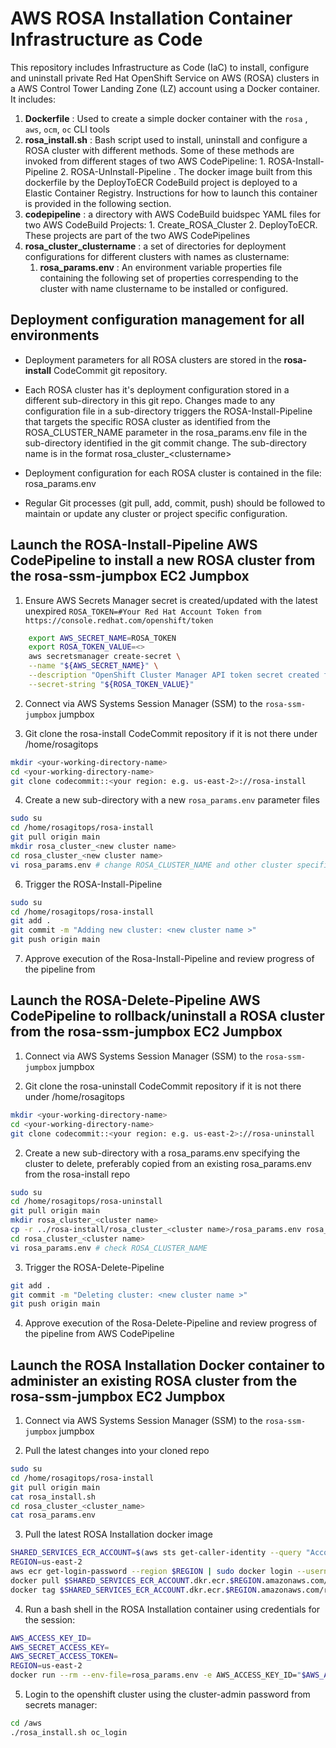 # AWS ROSA Installation Container Infrastructure as Code

This repository includes Infrastructure as Code (IaC) to install, configure and uninstall private Red Hat OpenShift Service on AWS (ROSA) clusters in a AWS Control Tower Landing Zone (LZ) account using a Docker container. It includes:

1. **Dockerfile** : Used to create a simple docker container with the `rosa` , `aws`, `ocm`, `oc` CLI tools 
2. **rosa_install.sh** : Bash script used to install, uninstall and configure a ROSA cluster with different methods. Some of these methods are invoked from different stages of two AWS CodePipeline: 1. ROSA-Install-Pipeline 2. ROSA-UnInstall-Pipeline . The docker image built from this dockerfile by the DeployToECR CodeBuild project is deployed to a Elastic Container Registry. Instructions for how to launch this container is provided in the following section.
3. **codepipeline** : a directory with AWS CodeBuild buidspec YAML files for two AWS CodeBuild Projects: 1. Create_ROSA_Cluster 2. DeployToECR. These projects are part of the two AWS CodePipelines 
4. **rosa_cluster_clustername** : a set of directories for deployment configurations for different clusters with names as clustername: 
   1. **rosa_params.env** : An environment variable properties file containing the following set of properties correspending to the cluster with name clustername to be installed or configured. 

## Deployment configuration management for all environments

- Deployment parameters for all ROSA clusters are stored in the **rosa-install** CodeCommit git repository. 

- Each ROSA cluster has it's deployment configuration stored in a different sub-directory in this git repo. Changes made to any configuration file in a sub-directory triggers the ROSA-Install-Pipeline that targets the specific ROSA cluster as identified from the ROSA_CLUSTER_NAME parameter in the rosa_params.env file in the sub-directory identified in the git commit change. The sub-directory name is in the format rosa_cluster_\<clustername\>

- Deployment configuration for each ROSA cluster is contained in the file: rosa_params.env

- Regular Git processes (git pull, add, commit, push) should be followed to maintain or update any cluster or project specific configuration.


## Launch the ROSA-Install-Pipeline AWS CodePipeline to install a new ROSA cluster from the rosa-ssm-jumpbox EC2 Jumpbox


1. Ensure AWS Secrets Manager secret is created/updated with the latest unexpired `ROSA_TOKEN=#Your Red Hat Account Token from https://console.redhat.com/openshift/token `
```bash
    export AWS_SECRET_NAME=ROSA_TOKEN
    export ROSA_TOKEN_VALUE=<>
    aws secretsmanager create-secret \
    --name "${AWS_SECRET_NAME}" \
    --description "OpenShift Cluster Manager API token secret created from https://console.redhat.com/openshift/token , please update upon expiry" \
    --secret-string "${ROSA_TOKEN_VALUE}"
```

2. Connect via AWS Systems Session Manager (SSM) to the `rosa-ssm-jumpbox` jumpbox

3. Git clone the rosa-install CodeCommit repository if it is not there under /home/rosagitops

```bash
mkdir <your-working-directory-name>
cd <your-working-directory-name>
git clone codecommit::<your region: e.g. us-east-2>://rosa-install
```

4. Create a new sub-directory with a new `rosa_params.env` parameter files

```bash
sudo su
cd /home/rosagitops/rosa-install
git pull origin main
mkdir rosa_cluster_<new cluster name>
cd rosa_cluster_<new cluster name>
vi rosa_params.env # change ROSA_CLUSTER_NAME and other cluster specific parameters
```


6. Trigger the ROSA-Install-Pipeline

```bash
sudo su
cd /home/rosagitops/rosa-install
git add .
git commit -m "Adding new cluster: <new cluster name >"
git push origin main
```

7. Approve execution of the Rosa-Install-Pipeline and review progress of the pipeline from


## Launch the ROSA-Delete-Pipeline AWS CodePipeline to rollback/uninstall a ROSA cluster from the rosa-ssm-jumpbox EC2 Jumpbox

1. Connect via AWS Systems Session Manager (SSM) to the `rosa-ssm-jumpbox` jumpbox

2. Git clone the rosa-uninstall CodeCommit repository if it is not there under /home/rosagitops

```bash
mkdir <your-working-directory-name>
cd <your-working-directory-name>
git clone codecommit::<your region: e.g. us-east-2>://rosa-uninstall
```

2. Create a new sub-directory with a rosa_params.env specifying the cluster to delete, preferably copied from an existing rosa_params.env from the rosa-install repo

```bash
sudo su
cd /home/rosagitops/rosa-uninstall
git pull origin main
mkdir rosa_cluster_<cluster name>
cp -r ../rosa-install/rosa_cluster_<cluster name>/rosa_params.env rosa_cluster_<cluster name>/
cd rosa_cluster_<cluster name>
vi rosa_params.env # check ROSA_CLUSTER_NAME
```
3. Trigger the ROSA-Delete-Pipeline

```bash
git add .
git commit -m "Deleting cluster: <new cluster name >"
git push origin main
```

4. Approve execution of the Rosa-Delete-Pipeline and review progress of the pipeline from AWS CodePipeline

## Launch the ROSA Installation Docker container to administer an existing ROSA cluster from the rosa-ssm-jumpbox EC2 Jumpbox

1. Connect via AWS Systems Session Manager (SSM) to the `rosa-ssm-jumpbox` jumpbox

2. Pull the latest changes into your cloned repo 

```bash
sudo su
cd /home/rosagitops/rosa-install
git pull origin main
cat rosa_install.sh
cd rosa_cluster_<cluster_name>
cat rosa_params.env
```

3. Pull the latest ROSA Installation docker image

```bash
SHARED_SERVICES_ECR_ACCOUNT=$(aws sts get-caller-identity --query "Account" --output text)
REGION=us-east-2
aws ecr get-login-password --region $REGION | sudo docker login --username AWS --password-stdin $SHARED_SERVICES_ECR_ACCOUNT.dkr.ecr.$REGION.amazonaws.com
docker pull $SHARED_SERVICES_ECR_ACCOUNT.dkr.ecr.$REGION.amazonaws.com/rosa-install:latest
docker tag $SHARED_SERVICES_ECR_ACCOUNT.dkr.ecr.$REGION.amazonaws.com/rosa-install:latest rosa-install:latest
```

4. Run a bash shell in the ROSA Installation container using credentials for the session:

```bash
AWS_ACCESS_KEY_ID=
AWS_SECRET_ACCESS_KEY=
AWS_SECRET_ACCESS_TOKEN=
REGION=us-east-2
docker run --rm --env-file=rosa_params.env -e AWS_ACCESS_KEY_ID="$AWS_ACCESS_KEY_ID" -e AWS_SECRET_ACCESS_KEY="$AWS_SECRET_ACCESS_KEY" -e AWS_SESSION_TOKEN="$AWS_SESSION_TOKEN" -e ROSA_CLUSTER_REGION="$REGION" -it --entrypoint /bin/bash rosa-install:latest
```

5. Login to the openshift cluster using the cluster-admin password from secrets manager:

```bash
cd /aws
./rosa_install.sh oc_login
```

